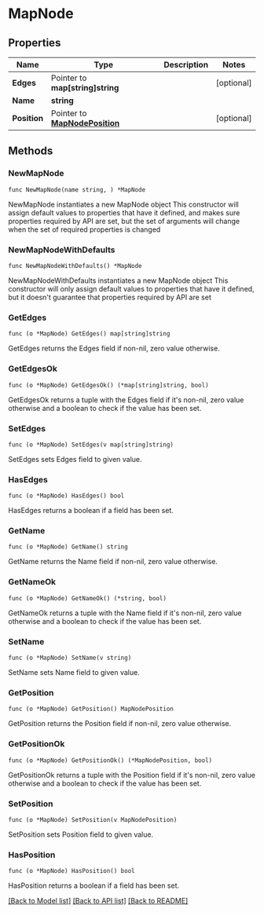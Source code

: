 # MapNode

## Properties

Name | Type | Description | Notes
------------ | ------------- | ------------- | -------------
**Edges** | Pointer to **map[string]string** |  | [optional] 
**Name** | **string** |  | 
**Position** | Pointer to [**MapNodePosition**](MapNodePosition.md) |  | [optional] 

## Methods

### NewMapNode

`func NewMapNode(name string, ) *MapNode`

NewMapNode instantiates a new MapNode object
This constructor will assign default values to properties that have it defined,
and makes sure properties required by API are set, but the set of arguments
will change when the set of required properties is changed

### NewMapNodeWithDefaults

`func NewMapNodeWithDefaults() *MapNode`

NewMapNodeWithDefaults instantiates a new MapNode object
This constructor will only assign default values to properties that have it defined,
but it doesn't guarantee that properties required by API are set

### GetEdges

`func (o *MapNode) GetEdges() map[string]string`

GetEdges returns the Edges field if non-nil, zero value otherwise.

### GetEdgesOk

`func (o *MapNode) GetEdgesOk() (*map[string]string, bool)`

GetEdgesOk returns a tuple with the Edges field if it's non-nil, zero value otherwise
and a boolean to check if the value has been set.

### SetEdges

`func (o *MapNode) SetEdges(v map[string]string)`

SetEdges sets Edges field to given value.

### HasEdges

`func (o *MapNode) HasEdges() bool`

HasEdges returns a boolean if a field has been set.

### GetName

`func (o *MapNode) GetName() string`

GetName returns the Name field if non-nil, zero value otherwise.

### GetNameOk

`func (o *MapNode) GetNameOk() (*string, bool)`

GetNameOk returns a tuple with the Name field if it's non-nil, zero value otherwise
and a boolean to check if the value has been set.

### SetName

`func (o *MapNode) SetName(v string)`

SetName sets Name field to given value.


### GetPosition

`func (o *MapNode) GetPosition() MapNodePosition`

GetPosition returns the Position field if non-nil, zero value otherwise.

### GetPositionOk

`func (o *MapNode) GetPositionOk() (*MapNodePosition, bool)`

GetPositionOk returns a tuple with the Position field if it's non-nil, zero value otherwise
and a boolean to check if the value has been set.

### SetPosition

`func (o *MapNode) SetPosition(v MapNodePosition)`

SetPosition sets Position field to given value.

### HasPosition

`func (o *MapNode) HasPosition() bool`

HasPosition returns a boolean if a field has been set.


[[Back to Model list]](../README.md#documentation-for-models) [[Back to API list]](../README.md#documentation-for-api-endpoints) [[Back to README]](../README.md)


